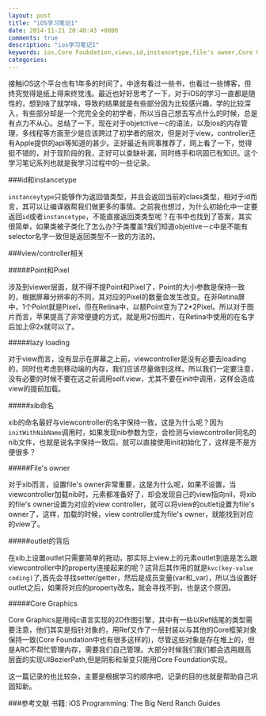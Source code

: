 ```yaml
---
layout: post
title: "iOS学习笔记1"
date: 2014-11-21 20:40:43 +0800
comments: true
description: "ios学习笔记1"
keywords: ios,Core Foubdation,views,id,instancetype,file's owner,Core Graphics
categories: 
---
```


接触iOS这个平台也有1年多的时间了，中途有看过一些书，也看过一些博客，但终究觉得是纸上得来终觉浅。最近也好好思考了一下，对于iOS的学习一直都是随性的，想到啥了就学啥，导致的结果就是有些部分因为比较感兴趣，学的比较深入，有些部分却是一个完完全全的初学者，所以当自己想去写点什么的时候，总是有点力不从心。总结了一下，现在对于objetctive－c的语法，以及ios的内存管理，多线程等方面至少是应该跨过了初学者的层次，但是对于view，controller还有Apple提供的api等知道的甚少。正好最近有同事推荐了<iOS Programming: The Big Nerd Ranch Guides>，网上看了一下，觉得挺不错的，对于现阶段的我，正好可以查缺补漏，同时练手和巩固已有知识。这个学习笔记系列也就是我学习过程中的一些记录。

###id和instancetype

<!--more-->

`instanceytype`只能够作为返回值类型，并且会返回当前的class类型，相对于id而言，其可以让编译器帮我们做更多的事情。之前我也想过，为什么初始化中一定要返回`id`或者`instancetype`，不能直接返回类类型呢？在书中也找到了答案，其实很简单，如果类被子类化了怎么办?子类覆盖?我们知道objeitive－c中是不能有selector名字一致但是返回类型不一致的方法的。

###view/controller相关

#####Point和Pixel

涉及到viewer层面，就不得不提Point和Pixel了，Point的大小参数是保持一致的，根据屏幕分辨率的不同，其对应的Pixel的数量会发生改变。在非Retina屏中，1个Point就是Pixel，但在Retina中，以额Point变为了2*2Pixel。所以对于图片而言，苹果提高了非常便捷的方式，就是用2份图片，在Retina中使用的在名字后加上@2x就可以了。

#####lazy loading

对于view而言，没有显示在屏幕之上前，viewcontroller是没有必要去loading的，同时也考虑到移动端的内存，我们应该尽量做到这样。所以我们一定要注意，没有必要的时候不要在这之前调用self.view，尤其不要在init中调用，这样会造成view的提前加载。
   
#####xib命名

xib的命名最好与viewcontroller的名字保持一致，这是为什么呢？因为`initWithNibName`调用时，如果发现nib参数为空，会检测与viewcontroller同名的nib文件，也就是说名字保持一致后，就可以直接使用init初始化了，这样是不是方便很多？

#####File's owner

对于xib而言，设置file's owner非常重要，这是为什么呢，如果不设置，当viewcontroller加载nib时，元素都准备好了，却会发现自己的view指向nil，将xib的file's owner设置为对应的view controller，就可以将view的outlet设置为file's owner了，这样，加载的时候，view controller成为file's owner，就能找到对应的view了。

#####outlet的背后

在xib上设置outlet只需要简单的拖动，那实际上view上的元素outlet到底是怎么跟viewcontroller中的property连接起来的呢？这背后其作用的就是`kvc(key-value coding)`了,首先会寻找setter/getter，然后是成员变量(var和_var)，所以当设置好outlet之后，如果将对应的property改名，就会寻找不到，也是这个原因。

#####Core Graphics

Core Graphics是用纯c语言实现的2D作图引擎，其中有一些以Ref结尾的类型需要注意，他们其实是指针对象的，用Ref又作了一层封装以与其他的Core框架对象保持一致(Core Foundation中也有很多这样的)，尽管这些对象是存在堆上的，但是ARC不帮忙管理内存，需要我们自己管理。大部分时候我们我们都会选用跟高层面的实现UIBezierPath,但是阴影和渐变只能用Core Foundation实现。

这一篇记录的也比较杂，主要是根据学习的顺序吧，记录的目的也就是帮助自己巩固知新。

###参考文献
书籍: iOS Programming: The Big Nerd Ranch Guides